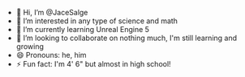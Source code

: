 - 👋 Hi, I’m @JaceSalge
- 👀 I’m interested in any type of science and math
- 🌱 I’m currently learning Unreal Engine 5
- 💞️ I’m looking to collaborate on nothing much, I'm still learning and growing
- 😄 Pronouns: he, him
- ⚡ Fun fact: I'm 4' 6" but almost in high school!

<!---
JaceSalge/JaceSalge is a ✨ special ✨ repository because its `README.md` (this file) appears on your GitHub profile.
You can click the Preview link to take a look at your changes.
--->
